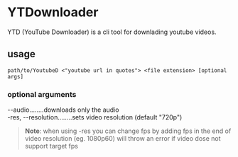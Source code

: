 # YTDownloader
YTD (YouTube Downloader) is a cli tool for downlading youtube videos.

## usage
`path/to/YoutubeD <"youtube url in quotes"> <file extension> [optional args]`

### optional arguments

--audio........downloads only the audio  
-res, --resolution........sets video resolution (default "720p")
> **Note**:
> when using -res you can change fps by adding fps in the end of video resolution (eg. 1080p60) will throw an error if video dose not support target fps
